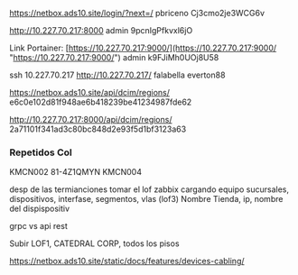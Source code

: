 

https://netbox.ads10.site/login/?next=/
pbriceno
Cj3cmo2je3WCG6v

http://10.227.70.217:8000
admin
9pcnIgPfkvxl6jO

Link Portainer:
[https://10.227.70.217:9000/](https://10.227.70.217:9000/ "https://10.227.70.217:9000/")
admin
k9FJiMh0UOj8U58

ssh 10.227.70.217
http://10.227.70.217/
falabella
everton88


https://netbox.ads10.site/api/dcim/regions/
e6c0e102d81f948ae6b418239be41234987fde62


http://10.227.70.217:8000/api/dcim/regions/
2a71101f341ad3c80bc848d2e93f5d1bf3123a63

### Repetidos Col
KMCN002
81-4Z1QMYN 
KMCN004


desp de las termianciones tomar el lof zabbix cargando equipo sucursales, dispositivos, interfase, segmentos, vlas (lof3)
Nombre Tienda, ip, nombre del dispispositiv 

grpc vs api rest


Subir LOF1, CATEDRAL CORP, todos los pisos

https://netbox.ads10.site/static/docs/features/devices-cabling/